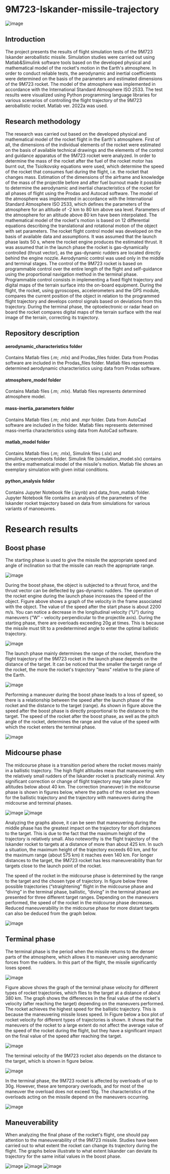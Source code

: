 # 9M723-Iskander-missile-trajectory
![image](https://user-images.githubusercontent.com/118617819/210845000-a1477696-95df-4cc5-beb9-3b962e8b5ccd.png)

## Introduction 
The project presents the results of flight simulation tests of the 9M723 Iskander aeroballistic missile. Simulation studies were carried out using Matlab&Simulink software tools based on the developed physical and mathematical model of the rocket's motion in the Earth's atmosphere. In order to conduct reliable tests, the aerodynamic and inertial coefficients were determined on the basis of the parameters and estimated dimensions of the 9M723 rocket. The model of the atmosphere was implemented in accordance with the International Standard Atmosphere ISO 2533. The test results were visualized using Python programming language libraries for various scenarios of controlling the flight trajectory of the 9M723 aeroballistic rocket. Matlab ver. 2022a was used.
## Research methodology
The research was carried out based on the developed physical and mathematical model of the rocket flight in the Earth's atmosphere.
First of all, the dimensions of the individual elements of the rocket were estimated on the basis of available technical drawings and the elements of the control and guidance apparatus of the 9M723 rocket were analyzed. In order to determine the mass of the rocket after the fuel of the rocket motor has burnt out, the Tsiolkovsky equations were used, which determine the speed of the rocket that consumes fuel during the flight, i.e. the rocket that changes mass. Estimation of the dimensions of the airframe and knowledge of the mass of the projectile before and after fuel burnout made it possible to determine the aerodynamic and inertial characteristics of the rocket for all phases of flight using the Prodas and Autocad software. The model of the atmosphere was implemented in accordance with the International Standard Atmosphere ISO 2533, which defines the parameters of the atmosphere for an altitude of -2 km to 80 km above sea level. Parameters of the atmosphere for an altitude above 80 km have been interpolated. The mathematical model of the rocket's motion is based on 12 differential equations describing the translational and rotational motion of the object with set parameters.
The rocket flight control model was developed on the basis of available data and assumptions. It was assumed that the launch phase lasts 50 s, where the rocket engine produces the estimated thrust. It was assumed that in the launch phase the rocket is gas-dynamically controlled (thrust vector), as the gas-dynamic rudders are located directly behind the engine nozzle. Aerodynamic control was used only in the middle and terminal stages. The control of the 9M723 rocket is based on programmable control over the entire length of the flight and self-guidance using the proportional navigation method in the terminal phase.
Programmable control consists in implementing a fixed flight trajectory and digital maps of the terrain surface into the on-board equipment. During the flight, the rocket, using gyroscopes, accelerometers and the GPS module, compares the current position of the object in relation to the programmed flight trajectory and develops control signals based on deviations from this trajectory. During the terminal phase, the optoelectronic or radar head on board the rocket compares digital maps of the terrain surface with the real image of the terrain, correcting its trajectory.
## Repository description
#### aerodynamic_characteristics folder
Contains Matlab files (.m; .mlx) and Prodas_files folder. Data from Prodas software are included in the Prodas_files folder. Matlab files represents determined aerodynamic characteristics using data from Prodas software.
#### atmosphere_model folder
Contains Matlab files (.m; .mlx). Matlab files represents determined atmosphere model.
#### mass-inertia_parameters folder
Contains Matlab files (.m; .mlx) and .mpr folder. Data from AutoCad software are included in the folder. Matlab files represents determined mass-inertia characteristics using data from AutoCad software.
#### matlab_model folder 
Contains Matlab files (.m; .mlx), Simulink files (.slx) and simulink_screenshoots folder. Simulink file (simulation_model.slx) contains the entire mathematical model of the missile's motion. Matlab file shows an exemplary simulation with given initial conditions.
#### python_analysis folder
Contains Jupyter Notebook file (.ipynb) and data_from_matlab folder. Jupyter Notebook file contains an analysis of the parameters of the Iskander rocket trajectory based on data from simulations for various variants of manoeuvres.
# Research results
## Boost phase
The starting phase is used to give the missile the appropriate speed and angle of inclination so that the missile can reach the appropriate range.

![image](https://user-images.githubusercontent.com/118617819/211163858-22f2be8e-9653-4859-9e2c-41fc7bb2e82f.png)

During the boost phase, the object is subjected to a thrust force, and the thrust vector can be deflected by gas-dynamic rudders. The operation of the rocket engine during the launch phase increases the speed of the object. Figure above shows a graph of the velocity in the frame associated with the object. The value of the speed after the start phase is about 2200 m/s. You can notice a decrease in the longitudinal velocity (“U”) during maneuvers (“W” - velocity perpendicular to the projectile axis).
During the starting phase, there are overloads exceeding 20g at times. This is because the missile must tilt to a predetermined angle to enter the optimal ballistic trajectory.

![image](https://user-images.githubusercontent.com/118617819/211164033-e5febcd5-f04f-46c1-8620-e8f14ecced90.png)

The launch phase mainly determines the range of the rocket, therefore the flight trajectory of the 9M723 rocket in the launch phase depends on the distance of the target. It can be noticed that the smaller the target range of the rocket, the more the rocket's trajectory "leans" relative to the plane of the Earth.

![image](https://user-images.githubusercontent.com/118617819/211164071-762d8e17-00fb-40b7-8068-1762c1170108.png)

Performing a maneuver during the boost phase leads to a loss of speed, so there is a relationship between the speed after the launch phase of the rocket and the distance to the target (range). As shown in figure above the speed after the boost phase is directly proportional to the distance to the target. The speed of the rocket after the boost phase, as well as the pitch angle of the rocket, determines the range and the value of the speed with which the rocket enters the terminal phase.

![image](https://user-images.githubusercontent.com/118617819/211164157-8dc56b09-d579-4d9a-b591-80c2d589e3ff.png)

## Midcourse phase
The midcourse phase is a transition period where the rocket moves mainly in a ballistic trajectory. The high flight altitudes mean that maneuvering with the relatively small rudders of the Iskander rocket is practically minimal. Any significant correction or change of flight trajectory may take place for altitudes below about 40 km. The correction (maneuver) in the midcourse phase is shown in figures below, where the paths of the rocket are shown for the ballistic trajectory and the trajectory with maneuvers during the midcourse and terminal phases.

![image](https://user-images.githubusercontent.com/118617819/211164289-79249cdd-e835-402b-9c38-0be8cd25b4b2.png)
![image](https://user-images.githubusercontent.com/118617819/211164297-ff42b10a-138b-472d-bd32-684183145e9f.png)

Analyzing the graphs above, it can be seen that maneuvering during the middle phase has the greatest impact on the trajectory for short distances to the target. This is due to the fact that the maximum height of the trajectory is relatively small. Also noteworthy is the flight trajectory of the Iskander rocket to targets at a distance of more than about 425 km. In such a situation, the maximum height of the trajectory exceeds 60 km, and for the maximum range (about 575 km) it reaches even 140 km. For longer distances to the target, the 9M723 rocket has less maneuverability than for targets close to the launch point of the rocket.

The speed of the rocket in the midcourse phase is determined by the range to the target and the chosen type of trajectory. In figure below three possible trajectories (“straightening” flight in the midcourse phase and “diving” in the terminal phase, ballistic, “diving” in the terminal phase) are presented for three different target ranges. Depending on the maneuvers performed, the speed of the rocket in the midcourse phase decreases. Reduced maneuverability in the midcourse phase for more distant targets can also be deduced from the graph below.

![image](https://user-images.githubusercontent.com/118617819/211164396-d8a7de0d-df55-4b71-a18f-86a2b85250d5.png)

## Terminal phase
The terminal phase is the period when the missile returns to the denser parts of the atmosphere, which allows it to maneuver using aerodynamic forces from the rudders. In this part of the flight, the missile significantly loses speed.

![image](https://user-images.githubusercontent.com/118617819/211164462-39355f42-b16f-4bd7-9b87-9307aa289378.png)

Figure above shows the graph of the terminal phase velocity for different types of rocket trajectories, which flies to the target at a distance of about 380 km. The graph shows the differences in the final value of the rocket's velocity (after reaching the target) depending on the maneuvers performed. The rocket achieves the highest speed for the ballistic trajectory. This is because the maneuvering missile loses speed. In Figure below a box plot of rocket velocity for different types of trajectories is shown. It shows that the maneuvers of the rocket to a large extent do not affect the average value of the speed of the rocket during the flight, but they have a significant impact on the final value of the speed after reaching the target.

![image](https://user-images.githubusercontent.com/118617819/211164527-da3c2b3a-0b27-4f7f-9c86-1a145153174f.png)

 The terminal velocity of the 9M723 rocket also depends on the distance to the target, which is shown in figure below.
 
 ![image](https://user-images.githubusercontent.com/118617819/211164574-e9bfaaaf-0b5c-4b2d-a70a-37b2a279c745.png)

In the terminal phase, the 9M723 rocket is affected by overloads of up to 30g. However, these are temporary overloads, and for most of the maneuver the overload does not exceed 10g. The characteristics of the overloads acting on the missile depend on the maneuvers occurring.

![image](https://user-images.githubusercontent.com/118617819/211164593-7c2fc664-1859-4742-828f-e7929087de1e.png)

## Maneuverability
When analyzing the final phase of the rocket's flight, one should pay attention to the maneuverability of the 9M723 missile. Studies have been carried out to what extent the rocket can change its trajectory during the flight. The graphs below illustrate to what extent Iskander can deviate its trajectory for the same initial values in the boost phase.

![image](https://user-images.githubusercontent.com/118617819/211164637-d134d25b-0c6e-40d0-bd6f-8ca599983827.png)
![image](https://user-images.githubusercontent.com/118617819/211164642-ef4ee941-5369-495c-ae52-5d9dbd9e23c1.png)
![image](https://user-images.githubusercontent.com/118617819/211164659-f60f0235-26e0-4e6a-a17a-cf9e7c858e9c.png)



